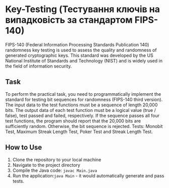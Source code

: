# Key-Testing (Тестування ключів на випадковість за стандартом FIPS-140)

FIPS-140 (Federal Information Processing Standards Publication 140) randomness key testing is used to assess the quality and randomness of generated cryptographic keys. This standard was developed by the US National Institute of Standards and Technology (NIST) and is widely used in the field of information security.

## Task

To perform the practical task, you need to programmatically implement the standard for testing bit sequences for randomness (FIPS-140 third version). The input data to the test functions must be a sequence of length 20,000 bits. The output data of each test function must be a logical value (true / false), test passed and failed, respectively. If the sequence passes all four test functions, the program should report that the 20,000 bits are sufficiently random. Otherwise, the bit sequence is rejected. Tests: Monobit Test, Maximum Streak Length Test, Poker Test and Streak Length Test.

## How to Use

1. Clone the repository to your local machine
2. Navigate to the project directory
3. Compile the Java code: `javac Main.java`
4. Run the application:`java Main` - it would automatically generate and pass tests.

